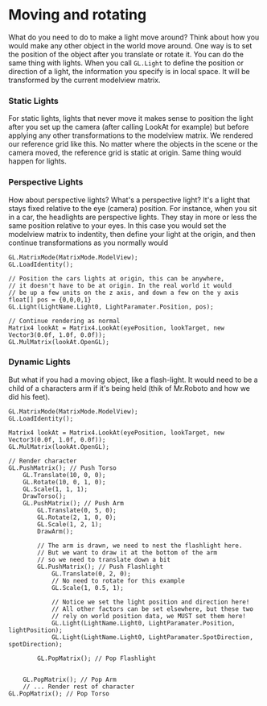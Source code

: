 # Moving and rotating
What do you need to do to make a light move around? Think about how you would make any other object in the world move around. One way is to set the position of the object after you translate or rotate it. You can do the same thing with lights. When you call ```GL.Light``` to define the position or direction of a light, the information you specify is in local space. It will be transformed by the current modelview matrix.

### Static Lights
For static lights, lights that never move it makes sense to position the light after you set up the camera (after calling LookAt for example) but before applying any other transformations to the modelview matrix. We rendered our reference grid like this. No matter where the objects in the scene or the camera moved, the reference grid is static at origin. Same thing would happen for lights.

### Perspective Lights
How about perspective lights? What's a perspective light? It's a light that stays fixed relative to the eye (camera) position. For instance, when you sit in a car, the headlights are perspective lights. They stay in more or less the same position relative to your eyes. In this case you would set the modelview matrix to indentity, then define your light at the origin, and then continue transformations as you normally would

```
GL.MatrixMode(MatrixMode.ModelView);
GL.LoadIdentity();

// Position the cars lights at origin, this can be anywhere,
// it doesn't have to be at origin. In the real world it would
// be up a few units on the z axis, and down a few on the y axis
float[] pos = {0,0,0,1}
GL.Light(LightName.Light0, LightParamater.Position, pos);

// Continue rendering as normal
Matrix4 lookAt = Matrix4.LookAt(eyePosition, lookTarget, new Vector3(0.0f, 1.0f, 0.0f));
GL.MulMatrix(lookAt.OpenGL);
```

### Dynamic Lights
But what if you had a moving object, like a flash-light. It would need to be a child of a characters arm if it's being held (thik of Mr.Roboto and how we did his feet).


```
GL.MatrixMode(MatrixMode.ModelView);
GL.LoadIdentity();

Matrix4 lookAt = Matrix4.LookAt(eyePosition, lookTarget, new Vector3(0.0f, 1.0f, 0.0f));
GL.MulMatrix(lookAt.OpenGL);

// Render character
GL.PushMatrix(); // Push Torso
    GL.Translate(10, 0, 0);
    GL.Rotate(10, 0, 1, 0);
    GL.Scale(1, 1, 1);
    DrawTorso();
    GL.PushMatrix(); // Push Arm
        GL.Translate(0, 5, 0);
        GL.Rotate(2, 1, 0, 0);
        GL.Scale(1, 2, 1);
        DrawArm(); 
        
        // The arm is drawn, we need to nest the flashlight here. 
        // But we want to draw it at the bottom of the arm
        // so we need to translate down a bit
        GL.PushMatrix(); // Push Flashlight
            GL.Translate(0, 2, 0);
            // No need to rotate for this example
            GL.Scale(1, 0.5, 1);
            
            // Notice we set the light position and direction here! 
            // All other factors can be set elsewhere, but these two
            // rely on world position data, we MUST set them here!
            GL.Light(LightName.Light0, LightParamater.Position, lightPosition);
            GL.Light(LightName.Light0, LightParamater.SpotDirection, spotDirection);
            
        GL.PopMatrix(); // Pop Flashlight
        
        
    GL.PopMatrix(); // Pop Arm
    // ... Render rest of character
GL.PopMatrix(); // Pop Torso
```